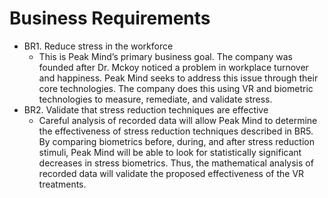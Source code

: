 # Business Requirements
* BR1. Reduce stress in the workforce 
   * This is Peak Mind’s primary business goal. The company was founded after Dr. Mckoy noticed a problem in workplace turnover and happiness. Peak Mind seeks to address this issue through their core technologies. The company does this using VR and biometric technologies to measure, remediate, and validate stress.
* BR2. Validate that stress reduction techniques are effective
   * Careful analysis of recorded data will allow Peak Mind to determine the effectiveness of stress reduction techniques described in BR5. By comparing biometrics before, during, and after stress reduction stimuli, Peak Mind will be able to look for statistically significant decreases in stress biometrics. Thus, the mathematical analysis of recorded data will validate the proposed effectiveness of the VR treatments.